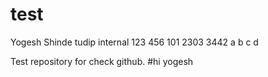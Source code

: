 # test
Yogesh Shinde
tudip internal
123
456
101 2303 3442
a b c d 

Test repository for check github. 
#hi yogesh